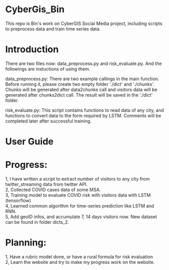 # CyberGis_Bin

This repo is Bin's work on CyberGIS Social Media project, including scripts to preprocess data and train time series data.

# Introduction

There are two files now: data_preprocess.py and risk_evaluate.py. And the followings are instuctions of using them.

data_preprocess.py:
There are two example callings in the main function. Before running it, please create two empty folder './dict' and './chunks'. 
Chunks will be generated after data2chunks call and visitors data will be generated after chunks2dict call. The result will 
be saved in the './dict' folder.

risk_evaluate.py:
This script contains functions to read data of any city, and functions to convert data to the form required by LSTM. Comments
will be completed later after successful training.

# User Guide



# Progress:
1, I have written a script to extract number of visitors to any city from twitter_streaming data from twitter API.  
2, Collected COVID cases data of some MSA.  
3, Training model to evaluate COVID risk with visitors data with LSTM (tensorflow)  
4, Learned common algorithm for time-series prediction like LSTM and RNN.   
5, Add geoID infos, and accumulate 7, 14 days visitors now. New dataset can be found in folder dicts_2.  

# Planning:
1, Have a rubric model done, or have a rural formula for risk evaluation  
2, Learn the website and try to make my progress work on the website.
 
